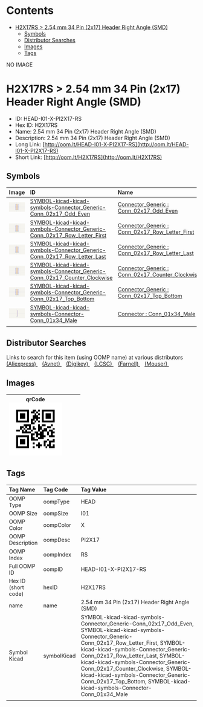 



Contents
========

* [H2X17RS > 2.54 mm 34 Pin (2x17) Header Right Angle (SMD)](#h2x17rs--254-mm-34-pin-2x17-header-right-angle-smd)
	* [Symbols](#symbols)
	* [Distributor Searches](#distributor-searches)
	* [Images](#images)
	* [Tags](#tags)
  
NO IMAGE  
# H2X17RS > 2.54 mm 34 Pin (2x17) Header Right Angle (SMD)

- ID: HEAD-I01-X-PI2X17-RS
- Hex ID: H2X17RS
- Name: 2.54 mm 34 Pin (2x17) Header Right Angle (SMD)
- Description: 2.54 mm 34 Pin (2x17) Header Right Angle (SMD)
- Long Link: [http://oom.lt/HEAD-I01-X-PI2X17-RS](http://oom.lt/HEAD-I01-X-PI2X17-RS)
- Short Link: [http://oom.lt/H2X17RS](http://oom.lt/H2X17RS)

## Symbols
  

|Image|ID|Name|
| :--- | :--- | :--- |
|[![](https://raw.githubusercontent.com/oomlout/oomlout_OOMP_eda_V2/main/SYMBOL/kicad/kicad-symbols/Connector_Generic/Conn_02x17_Odd_Even/image_140.png)](https://github.com/oomlout/oomlout_OOMP_eda_V2/tree/main/SYMBOL/kicad/kicad-symbols/Connector_Generic/Conn_02x17_Odd_Even/)|[SYMBOL-kicad-kicad-symbols-Connector_Generic-Conn_02x17_Odd_Even](https://github.com/oomlout/oomlout_OOMP_eda_V2/tree/main/SYMBOL/kicad/kicad-symbols/Connector_Generic/Conn_02x17_Odd_Even/)|[Connector_Generic : Conn_02x17_Odd_Even](https://github.com/oomlout/oomlout_OOMP_eda_V2/tree/main/SYMBOL/kicad/kicad-symbols/Connector_Generic/Conn_02x17_Odd_Even/)|
|[![](https://raw.githubusercontent.com/oomlout/oomlout_OOMP_eda_V2/main/SYMBOL/kicad/kicad-symbols/Connector_Generic/Conn_02x17_Row_Letter_First/image_140.png)](https://github.com/oomlout/oomlout_OOMP_eda_V2/tree/main/SYMBOL/kicad/kicad-symbols/Connector_Generic/Conn_02x17_Row_Letter_First/)|[SYMBOL-kicad-kicad-symbols-Connector_Generic-Conn_02x17_Row_Letter_First](https://github.com/oomlout/oomlout_OOMP_eda_V2/tree/main/SYMBOL/kicad/kicad-symbols/Connector_Generic/Conn_02x17_Row_Letter_First/)|[Connector_Generic : Conn_02x17_Row_Letter_First](https://github.com/oomlout/oomlout_OOMP_eda_V2/tree/main/SYMBOL/kicad/kicad-symbols/Connector_Generic/Conn_02x17_Row_Letter_First/)|
|[![](https://raw.githubusercontent.com/oomlout/oomlout_OOMP_eda_V2/main/SYMBOL/kicad/kicad-symbols/Connector_Generic/Conn_02x17_Row_Letter_Last/image_140.png)](https://github.com/oomlout/oomlout_OOMP_eda_V2/tree/main/SYMBOL/kicad/kicad-symbols/Connector_Generic/Conn_02x17_Row_Letter_Last/)|[SYMBOL-kicad-kicad-symbols-Connector_Generic-Conn_02x17_Row_Letter_Last](https://github.com/oomlout/oomlout_OOMP_eda_V2/tree/main/SYMBOL/kicad/kicad-symbols/Connector_Generic/Conn_02x17_Row_Letter_Last/)|[Connector_Generic : Conn_02x17_Row_Letter_Last](https://github.com/oomlout/oomlout_OOMP_eda_V2/tree/main/SYMBOL/kicad/kicad-symbols/Connector_Generic/Conn_02x17_Row_Letter_Last/)|
|[![](https://raw.githubusercontent.com/oomlout/oomlout_OOMP_eda_V2/main/SYMBOL/kicad/kicad-symbols/Connector_Generic/Conn_02x17_Counter_Clockwise/image_140.png)](https://github.com/oomlout/oomlout_OOMP_eda_V2/tree/main/SYMBOL/kicad/kicad-symbols/Connector_Generic/Conn_02x17_Counter_Clockwise/)|[SYMBOL-kicad-kicad-symbols-Connector_Generic-Conn_02x17_Counter_Clockwise](https://github.com/oomlout/oomlout_OOMP_eda_V2/tree/main/SYMBOL/kicad/kicad-symbols/Connector_Generic/Conn_02x17_Counter_Clockwise/)|[Connector_Generic : Conn_02x17_Counter_Clockwise](https://github.com/oomlout/oomlout_OOMP_eda_V2/tree/main/SYMBOL/kicad/kicad-symbols/Connector_Generic/Conn_02x17_Counter_Clockwise/)|
|[![](https://raw.githubusercontent.com/oomlout/oomlout_OOMP_eda_V2/main/SYMBOL/kicad/kicad-symbols/Connector_Generic/Conn_02x17_Top_Bottom/image_140.png)](https://github.com/oomlout/oomlout_OOMP_eda_V2/tree/main/SYMBOL/kicad/kicad-symbols/Connector_Generic/Conn_02x17_Top_Bottom/)|[SYMBOL-kicad-kicad-symbols-Connector_Generic-Conn_02x17_Top_Bottom](https://github.com/oomlout/oomlout_OOMP_eda_V2/tree/main/SYMBOL/kicad/kicad-symbols/Connector_Generic/Conn_02x17_Top_Bottom/)|[Connector_Generic : Conn_02x17_Top_Bottom](https://github.com/oomlout/oomlout_OOMP_eda_V2/tree/main/SYMBOL/kicad/kicad-symbols/Connector_Generic/Conn_02x17_Top_Bottom/)|
|[![](https://raw.githubusercontent.com/oomlout/oomlout_OOMP_eda_V2/main/SYMBOL/kicad/kicad-symbols/Connector/Conn_01x34_Male/image_140.png)](https://github.com/oomlout/oomlout_OOMP_eda_V2/tree/main/SYMBOL/kicad/kicad-symbols/Connector/Conn_01x34_Male/)|[SYMBOL-kicad-kicad-symbols-Connector-Conn_01x34_Male](https://github.com/oomlout/oomlout_OOMP_eda_V2/tree/main/SYMBOL/kicad/kicad-symbols/Connector/Conn_01x34_Male/)|[Connector : Conn_01x34_Male](https://github.com/oomlout/oomlout_OOMP_eda_V2/tree/main/SYMBOL/kicad/kicad-symbols/Connector/Conn_01x34_Male/)|
||||

## Distributor Searches
  
Links to search for this item (using OOMP name) at various distributors  
[(Aliexpress) ](https://www.aliexpress.com/wholesale?SearchText=11172.54+mm+34+Pin+2x17+Header+Right+Angle+SMD)&nbsp;&nbsp;&nbsp;[(Avnet) ](https://www.avnet.com/shop/us/search/2.54+mm+34+Pin+2x17+Header+Right+Angle+SMD)&nbsp;&nbsp;&nbsp;[(Digikey) ](https://www.digikey.co.uk/en/products/result?s=2.54+mm+34+Pin+2x17+Header+Right+Angle+SMD)&nbsp;&nbsp;&nbsp;[(LCSC) ](https://www.lcsc.com/search?q=2.54+mm+34+Pin+2x17+Header+Right+Angle+SMD)&nbsp;&nbsp;&nbsp;[(Farnell) ](https://uk.farnell.com/search?st=2.54+mm+34+Pin+2x17+Header+Right+Angle+SMD)&nbsp;&nbsp;&nbsp;[(Mouser) ](https://www.mouser.com/c/?q=2.54+mm+34+Pin+2x17+Header+Right+Angle+SMD)&nbsp;&nbsp;&nbsp;
## Images
  

|qrCode<br>[![](https://raw.githubusercontent.com/oomlout/oomlout_OOMP_parts_V2/main/HEAD/I01/X/PI2X17/RS/qrCode_140.png)](https://github.com/oomlout/oomlout_OOMP_parts_V2/tree/main/HEAD/I01/X/PI2X17/RS/qrCode.png)||||
| :---: | :---: | :---: | :---: |

## Tags
  

|Tag Name|Tag Code|Tag Value|
| :--- | :--- | :--- |
|OOMP Type|oompType|HEAD|
|OOMP Size|oompSize|I01|
|OOMP Color|oompColor|X|
|OOMP Description|oompDesc|PI2X17|
|OOMP Index|oompIndex|RS|
|Full OOMP ID|oompID|HEAD-I01-X-PI2X17-RS|
|Hex ID (short code)|hexID|H2X17RS|
|name|name|2.54 mm 34 Pin (2x17) Header Right Angle (SMD)|
|Symbol Kicad|symbolKicad|SYMBOL-kicad-kicad-symbols-Connector_Generic-Conn_02x17_Odd_Even, SYMBOL-kicad-kicad-symbols-Connector_Generic-Conn_02x17_Row_Letter_First, SYMBOL-kicad-kicad-symbols-Connector_Generic-Conn_02x17_Row_Letter_Last, SYMBOL-kicad-kicad-symbols-Connector_Generic-Conn_02x17_Counter_Clockwise, SYMBOL-kicad-kicad-symbols-Connector_Generic-Conn_02x17_Top_Bottom, SYMBOL-kicad-kicad-symbols-Connector-Conn_01x34_Male|
||||

